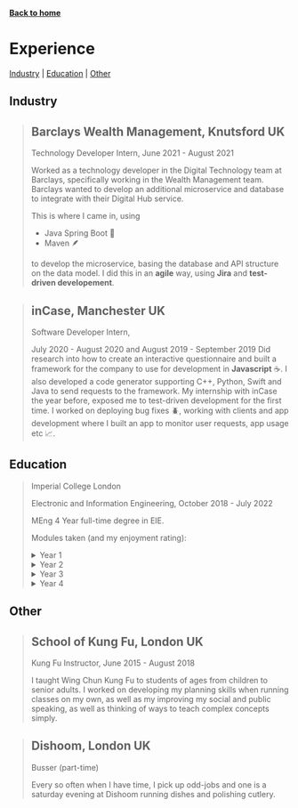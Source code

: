  [__Back to home__](../index.md)

 # Experience

[Industry](#industry) | [Education](#education) | [Other](#other)

## Industry

> ## Barclays Wealth Management, Knutsford UK
>
> Technology Developer Intern, June 2021 - August 2021
>
> Worked as a technology developer in the Digital Technology team at Barclays, specifically working in the Wealth Management team. Barclays wanted to develop an additional microservice and database to integrate with their Digital Hub service.
>
> This is where I came in, using 
> - Java Spring Boot 🍃
> - Maven 🪶
>
> to develop the microservice, basing the database and API structure on the data model. I did this in an **agile** way, using **Jira** and **test-driven developement**. 


> ## inCase, Manchester UK
> Software Developer Intern, 
>
> July 2020 - August 2020 and
> August 2019 - September 2019
> Did research into how to create an interactive questionnaire and built a framework for the company to use for development in **Javascript** ☕️. I also developed a code generator supporting C++, Python, Swift and Java to send requests to the framework. My internship with inCase the year before, exposed me to test-driven development for the first time. I worked on deploying bug fixes 🪲, working with clients and app development where I built an app to monitor user requests, app usage etc 📈.

 ## Education 

> Imperial College London
>
> Electronic and Information Engineering, October 2018 - July 2022
> 
> MEng 4 Year full-time degree in EIE. 
> 
> Modules taken (and my enjoyment rating): 
> <details>
> <summary>Year 1</summary>
>
> - Analysis of Circuits ⭐️⭐️⭐️
> - Digital Electronics 1 ⭐️⭐️⭐️
> - Engineering Design and Practice ⭐️⭐️⭐️
> - Introduction to Computer Architecture and Systems ⭐️⭐️
> - Introduction to Signals and Communications ⭐️
> - Mathematics 1 (E-Stream and I-Stream) ⭐️
> - Software Engineering 1: Algorithms and Data Structures	⭐️⭐️⭐️⭐️⭐️
> - Software Engineering 1: Introduction to Computing	⭐️⭐️⭐️⭐️⭐️
> - User-Centred Information Systems ⭐️⭐️⭐️⭐️
> </details>
> <details>
> <summary>Year 2</summary>
> 
> - Algorithms and Complexity ⭐️⭐️⭐️
> - Communication Systems ⭐️
> - Computer Architecture 2 ⭐️⭐️⭐️⭐️⭐️
> - Computer Networks and Distributed Systems ⭐️⭐️⭐️
> - Databases ⭐️⭐️⭐️⭐️
> - Digital Electronics 2 ⭐️⭐️
> - Feedback Systems ⭐️
> - Language Processors ⭐️⭐️⭐️⭐️
> - Mathematics 2 ⭐️⭐️
> - Signals and Linear Systems ⭐️
> - Software Engineering 2: Object-Oriented Software Engineering ⭐️⭐️⭐️⭐️⭐️
> </details>
> <details>
> <summary>Year 3</summary>
> 
> - Accounting Online	⭐️⭐️⭐️
> - Computer Vision ⭐️⭐️⭐️⭐️
> - Deep Learning ⭐️⭐️⭐️⭐️⭐️
> - Embedded Systems ⭐️⭐️⭐️⭐️
> - Introduction to Machine Learning ⭐️⭐️⭐️⭐️⭐️
> - Mathematics for Signals and Systems ⭐️⭐️⭐️⭐️
> - Operations Research ⭐️⭐️
> - Robotics ⭐️⭐️⭐️⭐️
> </details>
> <details>
> <summary>Year 4</summary>
> 
> - Coding Theory ⭐️⭐️
> - Self-Organising Multi-Agent Systems ⭐️⭐️⭐️
> - Economics Online ⭐️⭐️⭐️⭐️⭐️
> - Privacy Engineering ⭐️⭐️⭐️
> - Computer Vision and Pattern Recognition ⭐️⭐️⭐️⭐️
> - Human-Centered Robotics ⭐️⭐️⭐️⭐️⭐️
> - Decentralised Finance ⭐️⭐️⭐️⭐️⭐️
> </details>


## Other

> ## School of Kung Fu, London UK
>
> Kung Fu Instructor, June 2015 - August 2018
>
> I taught Wing Chun Kung Fu to students of ages from children to senior adults. I worked on developing my planning skills when running classes on my own, as well as my improving my social and public speaking, as well as thinking of ways to teach complex concepts simply.

> ## Dishoom, London UK
>
> Busser (part-time)
>
> Every so often when I have time, I pick up odd-jobs and one is a saturday evening at Dishoom running dishes and polishing cutlery.